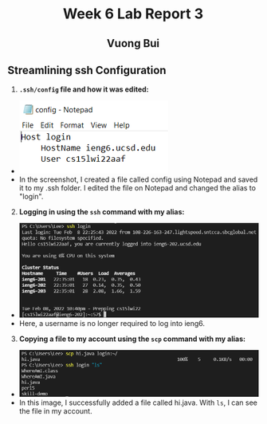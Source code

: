 # <center> Week 6 Lab Report 3 </center>
## <center> Vuong Bui </center>
## Streamlining ssh Configuration
1. **`.ssh/config` file and how it was edited:**
* ![Image](SS3-2.png)
* In the screenshot, I created a file called config using Notepad and saved it to my .ssh folder. I edited the file on Notepad and changed the alias to "login".

2. **Logging in using the `ssh` command with my alias:**
* ![Image](SS3-3.png)
* Here, a username is no longer required to log into ieng6.

3. **Copying a file to my account using the `scp` command with my alias:**
* ![Image](SS3-4.png)
* In this image, I successfully added a file called hi.java. With `ls`, I can see the file in my account.